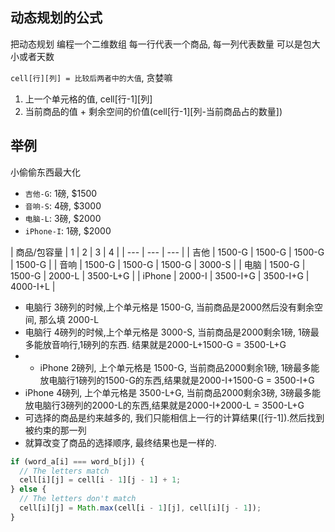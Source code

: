 ## 动态规划的公式
把动态规划 编程一个二维数组
每一行代表一个商品, 每一列代表数量 可以是包大小或者天数


`cell[行][列] = 比较后两者中的大值`, 贪婪嘛

1. 上一个单元格的值, cell[行-1][列]
2. 当前商品的值 + 剩余空间的价值(cell[行-1][列-当前商品占的数量])

## 举例
小偷偷东西最大化
* `吉他-G`: 1磅, $1500
* `音响-S`: 4磅, $3000
* `电脑-L`: 3磅, $2000
* `iPhone-I`: 1磅, $2000


| 商品/包容量 | 1 | 2 | 3 | 4 |
| --- | --- | --- |
| 吉他 | 1500-G | 1500-G | 1500-G | 1500-G |
| 音响 | 1500-G | 1500-G | 1500-G | 3000-S |
| 电脑 | 1500-G | 1500-G | 2000-L | 3500-L+G |
| iPhone | 2000-I | 3500-I+G | 3500-I+G | 4000-I+L |


* 电脑行 3磅列的时候,上个单元格是 1500-G, 当前商品是2000然后没有剩余空间, 那么填 2000-L
* 电脑行 4磅列的时候,上个单元格是 3000-S, 当前商品是2000剩余1磅, 1磅最多能放音响行,1磅列的东西. 结果就是2000-L+1500-G = 3500-L+G
* * iPhone 2磅列, 上个单元格是 1500-G, 当前商品2000剩余1磅, 1磅最多能放电脑行1磅列的1500-G的东西,结果就是2000-I+1500-G = 3500-I+G
* iPhone 4磅列, 上个单元格是 3500-L+G, 当前商品2000剩余3磅, 3磅最多能放电脑行3磅列的2000-L的东西,结果就是2000-I+2000-L = 3500-L+G
* 可选择的商品是约来越多的, 我们只能相信上一行的计算结果([行-1]).然后找到被约束的那一列
* 就算改变了商品的选择顺序, 最终结果也是一样的.


```js
if (word_a[i] === word_b[j]) {
  // The letters match
  cell[i][j] = cell[i - 1][j - 1] + 1;
} else {
  // The letters don't match
  cell[i][j] = Math.max(cell[i - 1][j], cell[i][j - 1]);
}
```